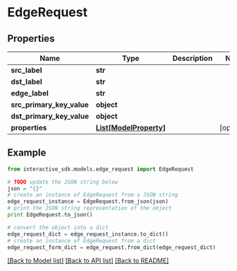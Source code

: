 # EdgeRequest


## Properties

Name | Type | Description | Notes
------------ | ------------- | ------------- | -------------
**src_label** | **str** |  | 
**dst_label** | **str** |  | 
**edge_label** | **str** |  | 
**src_primary_key_value** | **object** |  | 
**dst_primary_key_value** | **object** |  | 
**properties** | [**List[ModelProperty]**](ModelProperty.md) |  | [optional] 

## Example

```python
from interactive_sdk.models.edge_request import EdgeRequest

# TODO update the JSON string below
json = "{}"
# create an instance of EdgeRequest from a JSON string
edge_request_instance = EdgeRequest.from_json(json)
# print the JSON string representation of the object
print EdgeRequest.to_json()

# convert the object into a dict
edge_request_dict = edge_request_instance.to_dict()
# create an instance of EdgeRequest from a dict
edge_request_form_dict = edge_request.from_dict(edge_request_dict)
```
[[Back to Model list]](../README.md#documentation-for-models) [[Back to API list]](../README.md#documentation-for-api-endpoints) [[Back to README]](../README.md)


